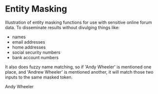 # Entity Masking

Illustration of entity masking functions for use with sensitive online forum data. To disseminate results without divulging things like:

 - names
 - email addresses
 - home addresses
 - social security numbers
 - bank account numbers

It also does fuzzy name matching, so if 'Andy Wheeler' is mentioned one place, and 'Andrew Wheeler' is mentioned another, it will match those two inputs to the same masked token.

Andy Wheeler
